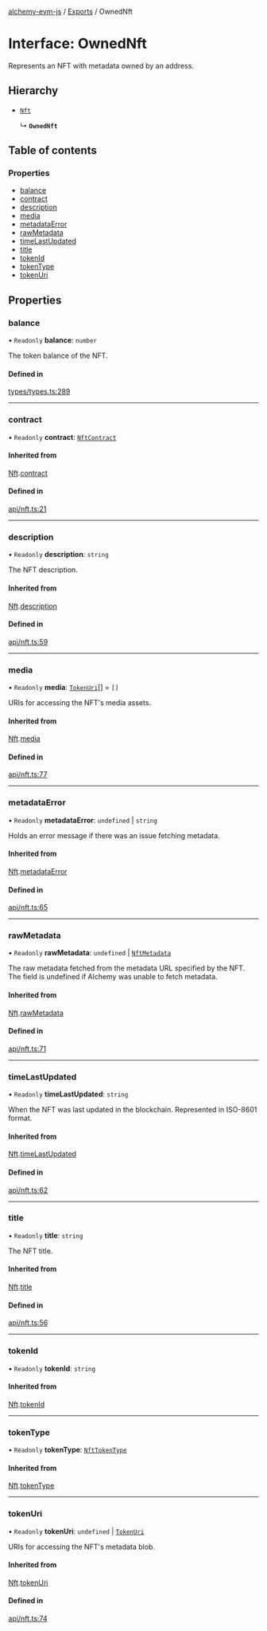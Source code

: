 [alchemy-evm-js](../README.md) / [Exports](../modules.md) / OwnedNft

# Interface: OwnedNft

Represents an NFT with metadata owned by an address.

## Hierarchy

- [`Nft`](../classes/Nft.md)

  ↳ **`OwnedNft`**

## Table of contents

### Properties

- [balance](OwnedNft.md#balance)
- [contract](OwnedNft.md#contract)
- [description](OwnedNft.md#description)
- [media](OwnedNft.md#media)
- [metadataError](OwnedNft.md#metadataerror)
- [rawMetadata](OwnedNft.md#rawmetadata)
- [timeLastUpdated](OwnedNft.md#timelastupdated)
- [title](OwnedNft.md#title)
- [tokenId](OwnedNft.md#tokenid)
- [tokenType](OwnedNft.md#tokentype)
- [tokenUri](OwnedNft.md#tokenuri)

## Properties

### balance

• `Readonly` **balance**: `number`

The token balance of the NFT.

#### Defined in

[types/types.ts:289](https://github.com/alchemyplatform/exploring-pioneer/blob/53a912f/src/types/types.ts#L289)

___

### contract

• `Readonly` **contract**: [`NftContract`](NftContract.md)

#### Inherited from

[Nft](../classes/Nft.md).[contract](../classes/Nft.md#contract)

#### Defined in

[api/nft.ts:21](https://github.com/alchemyplatform/exploring-pioneer/blob/53a912f/src/api/nft.ts#L21)

___

### description

• `Readonly` **description**: `string`

The NFT description.

#### Inherited from

[Nft](../classes/Nft.md).[description](../classes/Nft.md#description)

#### Defined in

[api/nft.ts:59](https://github.com/alchemyplatform/exploring-pioneer/blob/53a912f/src/api/nft.ts#L59)

___

### media

• `Readonly` **media**: [`TokenUri`](TokenUri.md)[] = `[]`

URIs for accessing the NFT's media assets.

#### Inherited from

[Nft](../classes/Nft.md).[media](../classes/Nft.md#media)

#### Defined in

[api/nft.ts:77](https://github.com/alchemyplatform/exploring-pioneer/blob/53a912f/src/api/nft.ts#L77)

___

### metadataError

• `Readonly` **metadataError**: `undefined` \| `string`

Holds an error message if there was an issue fetching metadata.

#### Inherited from

[Nft](../classes/Nft.md).[metadataError](../classes/Nft.md#metadataerror)

#### Defined in

[api/nft.ts:65](https://github.com/alchemyplatform/exploring-pioneer/blob/53a912f/src/api/nft.ts#L65)

___

### rawMetadata

• `Readonly` **rawMetadata**: `undefined` \| [`NftMetadata`](NftMetadata.md)

The raw metadata fetched from the metadata URL specified by the NFT. The
field is undefined if Alchemy was unable to fetch metadata.

#### Inherited from

[Nft](../classes/Nft.md).[rawMetadata](../classes/Nft.md#rawmetadata)

#### Defined in

[api/nft.ts:71](https://github.com/alchemyplatform/exploring-pioneer/blob/53a912f/src/api/nft.ts#L71)

___

### timeLastUpdated

• `Readonly` **timeLastUpdated**: `string`

When the NFT was last updated in the blockchain. Represented in ISO-8601 format.

#### Inherited from

[Nft](../classes/Nft.md).[timeLastUpdated](../classes/Nft.md#timelastupdated)

#### Defined in

[api/nft.ts:62](https://github.com/alchemyplatform/exploring-pioneer/blob/53a912f/src/api/nft.ts#L62)

___

### title

• `Readonly` **title**: `string`

The NFT title.

#### Inherited from

[Nft](../classes/Nft.md).[title](../classes/Nft.md#title)

#### Defined in

[api/nft.ts:56](https://github.com/alchemyplatform/exploring-pioneer/blob/53a912f/src/api/nft.ts#L56)

___

### tokenId

• `Readonly` **tokenId**: `string`

#### Inherited from

[Nft](../classes/Nft.md).[tokenId](../classes/Nft.md#tokenid)

___

### tokenType

• `Readonly` **tokenType**: [`NftTokenType`](../enums/NftTokenType.md)

#### Inherited from

[Nft](../classes/Nft.md).[tokenType](../classes/Nft.md#tokentype)

___

### tokenUri

• `Readonly` **tokenUri**: `undefined` \| [`TokenUri`](TokenUri.md)

URIs for accessing the NFT's metadata blob.

#### Inherited from

[Nft](../classes/Nft.md).[tokenUri](../classes/Nft.md#tokenuri)

#### Defined in

[api/nft.ts:74](https://github.com/alchemyplatform/exploring-pioneer/blob/53a912f/src/api/nft.ts#L74)
